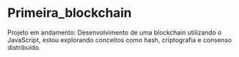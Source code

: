 # Primeira_blockchain
Projeto em andamento: Desenvolvimento de uma blockchain utilizando o JavaScript, estou explorando conceitos como hash, criptografia e consenso distribuído.

